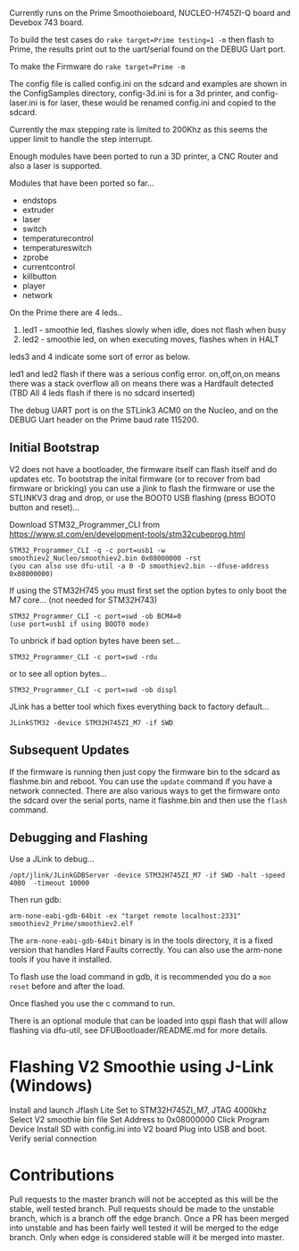 Currently runs on the Prime Smoothoieboard, NUCLEO-H745ZI-Q board and Devebox 743 board.

To build the test cases do ```rake target=Prime testing=1 -m```
then flash to Prime, the results print out to the uart/serial found on the DEBUG Uart port.

To make the Firmware do ```rake target=Prime -m```

The config file is called config.ini on the sdcard and examples are shown in the ConfigSamples directory, config-3d.ini is for a 3d printer, and config-laser.ini is for laser, these would be renamed config.ini and copied to the sdcard.

Currently the max stepping rate is limited to 200Khz as this seems the upper limit to handle the step interrupt.

Enough modules have been ported to run a 3D printer, a CNC Router and also a laser is supported.

Modules that have been ported so far...

* endstops
* extruder
* laser
* switch
* temperaturecontrol
* temperatureswitch
* zprobe
* currentcontrol
* killbutton
* player
* network


On the Prime there are 4 leds..

1. led1 - smoothie led, flashes slowly when idle, does not flash when busy
2. led2 - smoothie led, on when executing moves, flashes when in HALT

leds3 and 4 indicate some sort of error as below.

led1 and led2 flash if there was a serious config error.
on,off,on,on means there was a stack overflow
all on means there was a Hardfault detected
(TBD All 4 leds flash if there is no sdcard inserted)

The debug UART port is on the STLink3 ACM0 on the Nucleo, and on the DEBUG Uart header on the Prime
baud rate 115200.

Initial Bootstrap
-----------------
V2 does not have a bootloader, the firmware itself can flash itself and do updates etc.
To bootstrap the inital firmware (or to recover from bad firmware or bricking) you can use a jlink to flash the firmware or use the STLINKV3 drag and drop, or use the BOOT0 USB flashing (press BOOT0 button and reset)...

Download STM32_Programmer_CLI from https://www.st.com/en/development-tools/stm32cubeprog.html

    STM32_Programmer_CLI -q -c port=usb1 -w smoothiev2_Nucleo/smoothiev2.bin 0x08000000 -rst
    (you can also use dfu-util -a 0 -D smoothiev2.bin --dfuse-address 0x08000000)

If using the STM32H745 you must first set the option bytes to only boot the M7 core... (not needed for STM32H743)
    
    STM32_Programmer_CLI -c port=swd -ob BCM4=0
    (use port=usb1 if using BOOT0 mode)

To unbrick if bad option bytes have been set...

    STM32_Programmer_CLI -c port=swd -rdu

or to see all option bytes...

    STM32_Programmer_CLI -c port=swd -ob displ

JLink has a better tool which fixes everything back to factory default...

    JLinkSTM32 -device STM32H745ZI_M7 -if SWD

Subsequent Updates
------------------
If the firmware is running then just copy the firmware bin to the sdcard as flashme.bin and reboot. You can use the ```update``` command if you have a network connected. There are also various ways to get the firmware onto the sdcard over the serial ports, name it flashme.bin and then use the ```flash``` command.

Debugging and Flashing
----------------------
Use a JLink to debug...

    /opt/jlink/JLinkGDBServer -device STM32H745ZI_M7 -if SWD -halt -speed 4000  -timeout 10000

Then run gdb:

    arm-none-eabi-gdb-64bit -ex "target remote localhost:2331" smoothiev2_Prime/smoothiev2.elf

The ```arm-none-eabi-gdb-64bit``` binary is in the tools directory, it is a fixed version that handles Hard Faults correctly. You can also use the arm-none tools if you have it installed.

To flash use the load command in gdb, it is recommended you do a ```mon reset``` before and after the load.

Once flashed you use the c command to run.

There is an optional module that can be loaded into qspi flash that will allow flashing via dfu-util, see 
DFUBootloader/README.md for more details.


Flashing V2 Smoothie using J-Link (Windows)
===========================================

Install and launch Jflash Lite
Set to STM32H745ZI_M7, JTAG 4000khz
Select V2 smoothie bin file
Set Address to 0x08000000
Click Program Device
Install SD with config.ini into V2 board
Plug into USB and boot.  Verify serial connection

Contributions
=============

Pull requests to the master branch will not be accepted as this will be the stable, well tested branch.
Pull requests should be made to the unstable branch, which is a branch off the edge branch.
Once a PR has been merged into unstable and has been fairly well tested it will be merged to the edge branch.
Only when edge is considered stable will it be merged into master.

